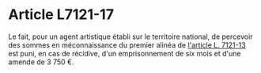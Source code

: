 # Article L7121-17

Le fait, pour un agent artistique établi sur le territoire national, de percevoir des sommes en méconnaissance du premier alinéa de [l'article L. 7121-13][1] est puni, en cas de récidive, d'un emprisonnement de six mois et d'une amende de 3 750 €.

 [1]: /affichCodeArticle.do?cidTexte=LEGITEXT000006072050&idArticle=LEGIARTI000006904540&dateTexte=&categorieLien=cid